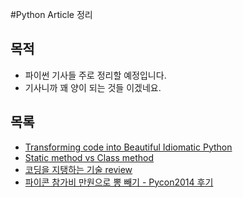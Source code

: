 #Python Article 정리

## 목적
- 파이썬 기사들 주로 정리할 예정입니다.
- 기사니까 꽤 양이 되는 것들 이겠네요.

## 목록

- [Transforming code into Beautiful Idiomatic Python](http://nbviewer.ipython.org/urls/raw.github.com/re4lfl0w/ipython/master/articles/Transforming_code_into_Beautiful_Idiomatic_Python.ipynb)
- [Static method vs Class method](http://nbviewer.ipython.org/github/re4lfl0w/ipython/blob/master/articles/staticmethod_vs_classmethod.ipynb)
- [코딩을 지탱하는 기술 review](http://nbviewer.ipython.org/github/re4lfl0w/ipython/blob/master/articles/review/coding_dependence_on_technology.ipynb)
- [파이콘 참가비 만원으로 뽕 빼기 - Pycon2014 후기](http://nbviewer.ipython.org/github/re4lfl0w/ipython/blob/master/articles/conference/pycon2014/pycon2014_in_korea_epilogue.ipynb)